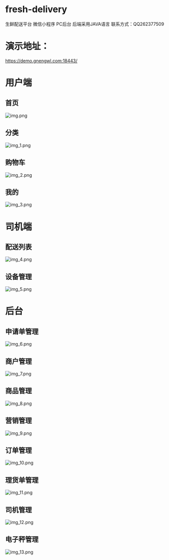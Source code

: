 # fresh-delivery
生鲜配送平台
微信小程序
PC后台
后端采用JAVA语言
联系方式：QQ262377509

# 演示地址：
https://demo.gnengwl.com:18443/

# 用户端
## 首页
![img.png](img.png)
## 分类
![img_1.png](img_1.png)
## 购物车
![img_2.png](img_2.png)
## 我的
![img_3.png](img_3.png)

# 司机端
## 配送列表
![img_4.png](img_4.png)
## 设备管理
![img_5.png](img_5.png)

# 后台
## 申请单管理
![img_6.png](img_6.png)
## 商户管理
![img_7.png](img_7.png)
## 商品管理
![img_8.png](img_8.png)
## 营销管理
![img_9.png](img_9.png)
## 订单管理
![img_10.png](img_10.png)
## 理货单管理
![img_11.png](img_11.png)
## 司机管理
![img_12.png](img_12.png)
## 电子秤管理
![img_13.png](img_13.png)
